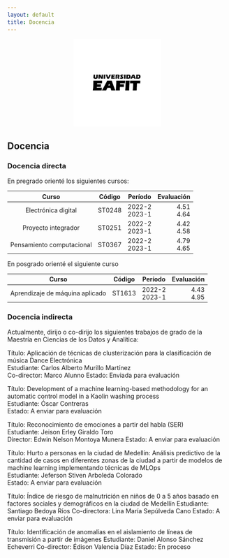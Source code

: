 ```yaml
---
layout: default
title: Docencia
---
```


<div align="center">
  <a href="https://github.com/othneildrew/Best-README-Template">
    <img src="Figs/logo-firma-2023.jpg" alt="Logo" width="200" height="200">
  </a>
</div>

## **Docencia**

### Docencia directa

En pregrado orienté los siguientes cursos:

| Curso                       |     Código      |    Período            | Evaluación     |
| :----------------:          |     :---:       |     :------:          | ----:          |
| Electrónica digital         |      ST0248     |    2022-2 <br> 2023-1 | 4.51 <br> 4.64 |
| Proyecto integrador         |      ST0251     |    2022-2 <br> 2023-1 | 4.42 <br> 4.58 |
| Pensamiento computacional   |      ST0367     |    2022-2 <br> 2023-1 | 4.79 <br> 4.65 |

En posgrado orienté el siguiente curso

| Curso                             |     Código      |    Período            | Evaluación     |
| :----------------:                |     :---:       |     :------:          | ----:          |
|  Aprendizaje de máquina aplicado  |      ST1613     |    2022-2 <br> 2023-1 | 4.43 <br> 4.95 |

### Docencia indirecta

Actualmente, dirijo o co-dirijo los siguientes trabajos de grado de la Maestría en Ciencias de los Datos y Analítica:

Título: Aplicación de técnicas de clusterización para la clasificación de música Dance Electrónica <br>
Estudiante: Carlos Alberto Murillo Martínez <br>
Co-director: Marco Alunno
Estado: Enviada para evaluación

Título: Development of a machine learning-based methodology for an automatic control model in a Kaolin washing process <br>
Estudiante: Óscar Contreras <br>
Estado: A enviar para evaluación

Título: Reconocimiento de emociones a partir del habla (SER) <br>
Estudiante: Jeison Erley Giraldo Toro <br>
Director: Edwin Nelson Montoya Munera
Estado: A enviar para evaluación

Título: Hurto a personas en la ciudad de Medellín: Análisis predictivo de la cantidad de casos en diferentes zonas de la ciudad a partir de modelos de machine learning implementando técnicas de MLOps <br>
Estudiante: Jeferson Stiven Arboleda Colorado <br>
Estado: A enviar para evaluación

Título: Índice de riesgo de malnutrición en niños de 0 a 5 años basado en factores sociales y demográficos en la ciudad de Medellín
Estudiante: Santiago Bedoya Ríos
Co-directora: Lina María Sepúlveda Cano
Estado: A enviar para evaluación

Título: Identificación de anomalías en el aislamiento de líneas de transmisión a partir de imágenes
Estudiante: Daniel Alonso Sánchez Echeverri
Co-director: Édison Valencia Díaz
Estado: En proceso


